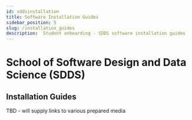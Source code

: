 ```yaml
---
id: sddsinstallation
title: Software Installation Guides
sidebar_position: 5
slug: /installation_guides
description:  Student onboarding - SDDS software installation guides
---
```


# School of Software Design and Data Science \(SDDS\)

## Installation Guides
TBD - will supply links to various prepared media

